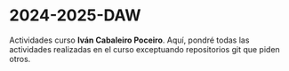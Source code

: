 # 2024-2025-DAW
Actividades curso **Iván Cabaleiro Poceiro**.  Aquí, pondré todas las actividades realizadas en el curso exceptuando repositorios git que piden otros.
